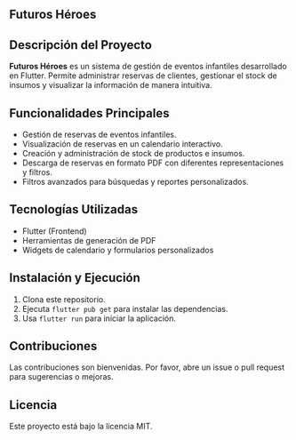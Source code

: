 ## Futuros Héroes

## Descripción del Proyecto

**Futuros Héroes** es un sistema de gestión de eventos infantiles desarrollado en Flutter. Permite administrar reservas de clientes, gestionar el stock de insumos y visualizar la información de manera intuitiva.

## Funcionalidades Principales

- Gestión de reservas de eventos infantiles.
- Visualización de reservas en un calendario interactivo.
- Creación y administración de stock de productos e insumos.
- Descarga de reservas en formato PDF con diferentes representaciones y filtros.
- Filtros avanzados para búsquedas y reportes personalizados.

## Tecnologías Utilizadas

- Flutter (Frontend)
- Herramientas de generación de PDF
- Widgets de calendario y formularios personalizados

## Instalación y Ejecución

1. Clona este repositorio.
2. Ejecuta `flutter pub get` para instalar las dependencias.
3. Usa `flutter run` para iniciar la aplicación.

## Contribuciones

Las contribuciones son bienvenidas. Por favor, abre un issue o pull request para sugerencias o mejoras.

## Licencia

Este proyecto está bajo la licencia MIT.
